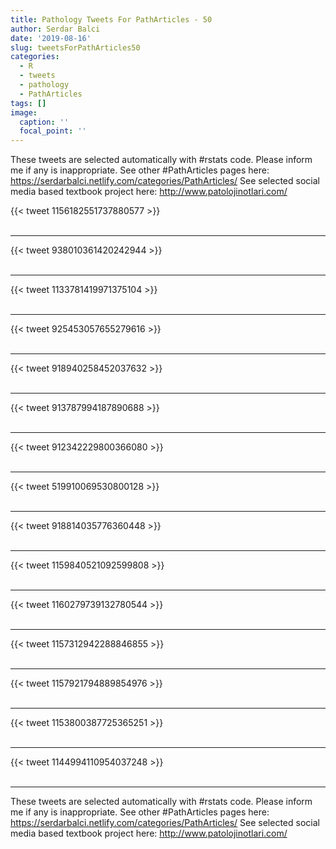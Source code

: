```yaml
---
title: Pathology Tweets For PathArticles - 50
author: Serdar Balci
date: '2019-08-16'
slug: tweetsForPathArticles50
categories:
  - R
  - tweets
  - pathology
  - PathArticles
tags: []
image:
  caption: ''
  focal_point: ''
---
```



These tweets are selected automatically with #rstats code. Please inform me if any is inappropriate.
See other #PathArticles pages here: https://serdarbalci.netlify.com/categories/PathArticles/ 
See selected social media based textbook project here: http://www.patolojinotlari.com/

{{< tweet 1156182551737880577 >}}
<br>
<br>
<hr>
{{< tweet 938010361420242944 >}}
<br>
<br>
<hr>
{{< tweet 1133781419971375104 >}}
<br>
<br>
<hr>
{{< tweet 925453057655279616 >}}
<br>
<br>
<hr>
{{< tweet 918940258452037632 >}}
<br>
<br>
<hr>
{{< tweet 913787994187890688 >}}
<br>
<br>
<hr>
{{< tweet 912342229800366080 >}}
<br>
<br>
<hr>
{{< tweet 519910069530800128 >}}
<br>
<br>
<hr>
{{< tweet 918814035776360448 >}}
<br>
<br>
<hr>
{{< tweet 1159840521092599808 >}}
<br>
<br>
<hr>
{{< tweet 1160279739132780544 >}}
<br>
<br>
<hr>
{{< tweet 1157312942288846855 >}}
<br>
<br>
<hr>
{{< tweet 1157921794889854976 >}}
<br>
<br>
<hr>
{{< tweet 1153800387725365251 >}}
<br>
<br>
<hr>
{{< tweet 1144994110954037248 >}}
<br>
<br>
<hr>


These tweets are selected automatically with #rstats code. Please inform me if any is inappropriate.
See other #PathArticles pages here: https://serdarbalci.netlify.com/categories/PathArticles/ 
See selected social media based textbook project here: http://www.patolojinotlari.com/

